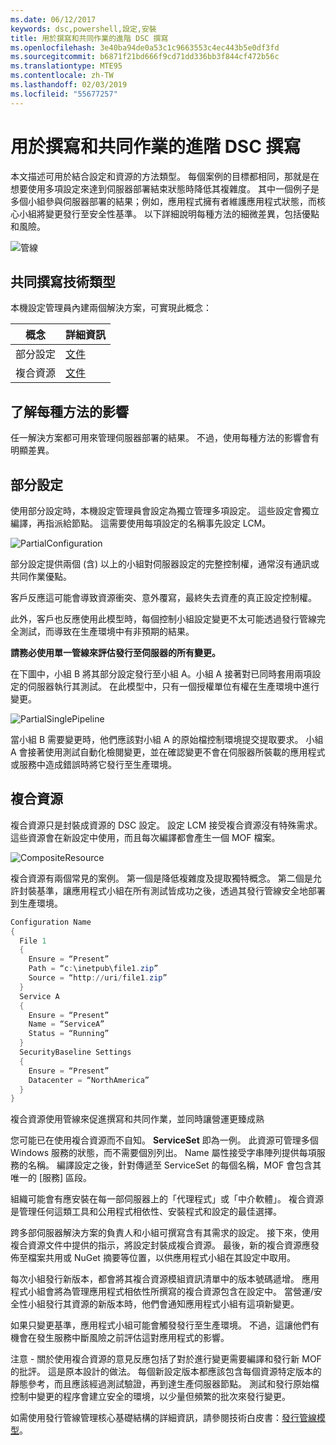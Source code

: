 ```yaml
---
ms.date: 06/12/2017
keywords: dsc,powershell,設定,安裝
title: 用於撰寫和共同作業的進階 DSC 撰寫
ms.openlocfilehash: 3e40ba94de0a53c1c9663553c4ec443b5e0df3fd
ms.sourcegitcommit: b6871f21bd666f9cd71dd336bb3f844cf472b56c
ms.translationtype: MTE95
ms.contentlocale: zh-TW
ms.lasthandoff: 02/03/2019
ms.locfileid: "55677257"
---
```

# <a name="advanced-dsc-authoring-for-composition-and-collaboration"></a>用於撰寫和共同作業的進階 DSC 撰寫

本文描述可用於結合設定和資源的方法類型。
每個案例的目標都相同，那就是在想要使用多項設定來達到伺服器部署結束狀態時降低其複雜度。
其中一個例子是多個小組參與伺服器部署的結果；例如，應用程式擁有者維護應用程式狀態，而核心小組將變更發行至安全性基準。
以下詳細說明每種方法的細微差異，包括優點和風險。

![管線](../images/Pipeline.jpg)

## <a name="types-of-collaborative-authoring-techniques"></a>共同撰寫技術類型

本機設定管理員內建兩個解決方案，可實現此概念：

| 概念 | 詳細資訊
|-|-
| 部分設定 | [文件](../pull-server/partialConfigs.md)
| 複合資源 | [文件](../resources/authoringResourceComposite.md)

## <a name="understanding-the-impact-of-each-approach"></a>了解每種方法的影響

任一解決方案都可用來管理伺服器部署的結果。
不過，使用每種方法的影響會有明顯差異。

## <a name="partial-configurations"></a>部分設定

使用部分設定時，本機設定管理員會設定為獨立管理多項設定。
這些設定會獨立編譯，再指派給節點。
這需要使用每項設定的名稱事先設定 LCM。

![PartialConfiguration](../images/PartialConfiguration.jpg)

部分設定提供兩個 (含) 以上的小組對伺服器設定的完整控制權，通常沒有通訊或共同作業優點。

客戶反應這可能會導致資源衝突、意外覆寫，最終失去資產的真正設定控制權。

此外，客戶也反應使用此模型時，每個控制小組設定變更不太可能透過發行管線完全測試，而導致在生產環境中有非預期的結果。

**請務必使用單一管線來評估發行至伺服器的所有變更。**

在下圖中，小組 B 將其部分設定發行至小組 A。小組 A 接著對已同時套用兩項設定的伺服器執行其測試。
在此模型中，只有一個授權單位有權在生產環境中進行變更。

![PartialSinglePipeline](../images/PartialSinglePipeline.jpg)

當小組 B 需要變更時，他們應該對小組 A 的原始檔控制環境提交提取要求。
小組 A 會接著使用測試自動化檢閱變更，並在確認變更不會在伺服器所裝載的應用程式或服務中造成錯誤時將它發行至生產環境。

## <a name="composite-resources"></a>複合資源

複合資源只是封裝成資源的 DSC 設定。
設定 LCM 接受複合資源沒有特殊需求。
這些資源會在新設定中使用，而且每次編譯都會產生一個 MOF 檔案。

![CompositeResource](../images/CompositeResource.jpg)

複合資源有兩個常見的案例。
第一個是降低複雜度及提取獨特概念。
第二個是允許封裝基準，讓應用程式小組在所有測試皆成功之後，透過其發行管線安全地部署到生產環境。

```PowerShell
Configuration Name
{
  File 1
  {
    Ensure = “Present”
    Path = “c:\inetpub\file1.zip”
    Source = “http://uri/file1.zip”
  }
  Service A
  {
    Ensure = “Present”
    Name = “ServiceA”
    Status = “Running”
  }
  SecurityBaseline Settings
  {
    Ensure = “Present”
    Datacenter = “NorthAmerica”
  }
}
```

複合資源使用管線來促進撰寫和共同作業，並同時讓營運更臻成熟

您可能已在使用複合資源而不自知。
**ServiceSet** 即為一例。
此資源可管理多個 Windows 服務的狀態，而不需要個別列出。
Name 屬性接受字串陣列提供每項服務的名稱。
編譯設定之後，針對傳遞至 ServiceSet 的每個名稱，MOF 會包含其唯一的 [服務] 區段。

組織可能會有應安裝在每一部伺服器上的「代理程式」或「中介軟體」。
複合資源是管理任何這類工具和公用程式相依性、安裝程式和設定的最佳選擇。

跨多部伺服器解決方案的負責人和小組可撰寫含有其需求的設定。
接下來，使用複合資源文件中提供的指示，將設定封裝成複合資源。
最後，新的複合資源應發佈至檔案共用或 NuGet 摘要等位置，以供應用程式小組在其設定中取用。

每次小組發行新版本，都會將其複合資源模組資訊清單中的版本號碼遞增。
應用程式小組會將為管理應用程式相依性所撰寫的複合資源包含在設定中。
當營運/安全性小組發行其資源的新版本時，他們會通知應用程式小組有這項新變更。

如果只變更基準，應用程式小組可能會觸發發行至生產環境。
不過，這讓他們有機會在發生服務中斷風險之前評估這對應用程式的影響。

注意 - 關於使用複合資源的意見反應包括了對於進行變更需要編譯和發行新 MOF 的批評。
這是原本設計的做法。
每個新設定版本都應該包含每個資源特定版本的靜態參考，而且應該經過測試驗證，再到達生產伺服器節點。
測試和發行原始檔控制中變更的程序會建立安全的環境，以少量但頻繁的批次來發行變更。

如需使用發行管線管理核心基礎結構的詳細資訊，請參閱技術白皮書：[發行管線模型](../further-reading/whitepapers.md)。
